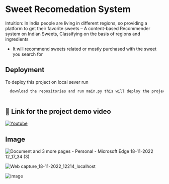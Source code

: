 
# Sweet Recomedation System

Intuition: In India people are living in different regions, so providing a platform to get their favorite sweets 
– A content-based Recommender system on Indian Sweets, Classifying on the basis of regions and ingredients
- It will recommend sweets related or mostly purchased with the sweet you search for


## Deployment

To deploy this project on local sever run

```bash
  download the repositories and run main.py this will deploy the project on local server
  
```


## 🔗 Link for the project demo video
[![Youtube](https://img.shields.io/badge/youtube-0A66C2?style=for-the-badge&logo=youtube&logoColor=red)](https://youtu.be/rPusrH0sJLg)


## Image
![Document and 3 more pages - Personal - Microsoft​ Edge 18-11-2022 12_17_34 (3)](https://user-images.githubusercontent.com/96625003/202639237-f3c32286-054d-46ff-9884-f3e172c9cf1f.png)


![Web capture_18-11-2022_12214_localhost](https://user-images.githubusercontent.com/96625003/202639576-0a95d27b-3740-4f95-9da1-171078bf75d9.jpeg)



![image](https://user-images.githubusercontent.com/96625003/202639811-37f96fbd-969e-4f88-82f9-507831fcc902.png)


